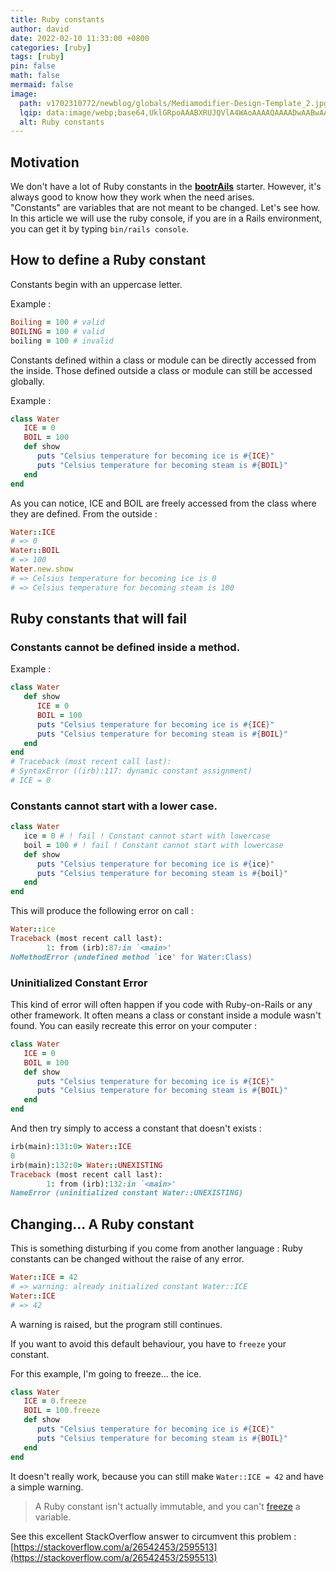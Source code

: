 ```yaml
---
title: Ruby constants
author: david
date: 2022-02-10 11:33:00 +0800
categories: [ruby]
tags: [ruby]
pin: false
math: false
mermaid: false
image:
  path: v1702310772/newblog/globals/Mediamodifier-Design-Template_2.jpg
  lqip: data:image/webp;base64,UklGRpoAAABXRUJQVlA4WAoAAAAQAAAADwAABwAAQUxQSDIAAAARL0AmbZurmr57yyIiqE8oiG0bejIYEQTgqiDA9vqnsUSI6H+oAERp2HZ65qP/VIAWAFZQOCBCAAAA8AEAnQEqEAAIAAVAfCWkAALp8sF8rgRgAP7o9FDvMCkMde9PK7euH5M1m6VWoDXf2FkP3BqV0ZYbO6NA/VFIAAAA
  alt: Ruby constants
---
```


## Motivation

We don't have a lot of Ruby constants in the <strong>[bootrAils](http://bootrails.com/)</strong> starter. However, it's always good to know how they work when the need arises.  
"Constants" are variables that are not meant to be changed. Let's see how. In this article we will use the ruby console, if you are in a Rails environment, you can get it by typing `bin/rails console`.

## How to define a Ruby constant

Constants begin with an uppercase letter.

Example :

```ruby
Boiling = 100 # valid
BOILING = 100 # valid
boiling = 100 # invalid
```
Constants defined within a class or module can be directly accessed from the inside. Those defined outside a class or module can still be accessed globally.

Example :

```ruby
class Water
   ICE = 0
   BOIL = 100
   def show
      puts "Celsius temperature for becoming ice is #{ICE}"
      puts "Celsius temperature for becoming steam is #{BOIL}"
   end
end
```

As you can notice, ICE and BOIL are freely accessed from the class where they are defined. From the outside :

```ruby
Water::ICE
# => 0
Water::BOIL
# => 100
Water.new.show
# => Celsius temperature for becoming ice is 0
# => Celsius temperature for becoming steam is 100
```

## Ruby constants that will fail

### Constants cannot be defined inside a method.

Example :

```ruby
class Water
   def show
      ICE = 0
      BOIL = 100
      puts "Celsius temperature for becoming ice is #{ICE}"
      puts "Celsius temperature for becoming steam is #{BOIL}"
   end
end
# Traceback (most recent call last):
# SyntaxError ((irb):117: dynamic constant assignment)
# ICE = 0
```

### Constants cannot start with a lower case.

```ruby
class Water
   ice = 0 # ! fail ! Constant cannot start with lowercase
   boil = 100 # ! fail ! Constant cannot start with lowercase
   def show
      puts "Celsius temperature for becoming ice is #{ice}"
      puts "Celsius temperature for becoming steam is #{boil}"
   end
end
```
This will produce the following error on call :

```ruby
Water::ice
Traceback (most recent call last):
        1: from (irb):87:in `<main>'
NoMethodError (undefined method `ice' for Water:Class)
```

### Uninitialized Constant Error

This kind of error will often happen if you code with Ruby-on-Rails or any other framework. It often means a class or constant inside a module wasn't found. You can easily recreate this error on your computer :

```ruby
class Water
   ICE = 0
   BOIL = 100
   def show
      puts "Celsius temperature for becoming ice is #{ICE}"
      puts "Celsius temperature for becoming steam is #{BOIL}"
   end
end
```

And then try simply to access a constant that doesn't exists :

```ruby
irb(main):131:0> Water::ICE
0
irb(main):132:0> Water::UNEXISTING
Traceback (most recent call last):
        1: from (irb):132:in `<main>'
NameError (uninitialized constant Water::UNEXISTING)
```

## Changing... A Ruby constant

This is something disturbing if you come from another language : Ruby constants can be changed without the raise of any error.

```ruby
Water::ICE = 42
# => warning: already initialized constant Water::ICE
Water::ICE
# => 42
```

A warning is raised, but the program still continues.

If you want to avoid this default behaviour, you have to `freeze` your constant. 

For this example, I'm going to freeze... the ice.

```ruby
class Water
   ICE = 0.freeze
   BOIL = 100.freeze
   def show
      puts "Celsius temperature for becoming ice is #{ICE}"
      puts "Celsius temperature for becoming steam is #{BOIL}"
   end
end
```

It doesn't really work, because you can still make `Water::ICE = 42` and have a simple warning.

> A Ruby constant isn't actually immutable, and you can't [freeze](http://ruby-doc.org/core-2.1.3/Object.html#method-i-freeze) a variable.

See this excellent StackOverflow answer to circumvent this problem : [https://stackoverflow.com/a/26542453/2595513](https://stackoverflow.com/a/26542453/2595513)